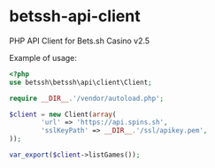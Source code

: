 # betssh-api-client
PHP API Client for Bets.sh Casino v2.5

Example of usage:
```php
<?php
use betssh\betssh\api\client\Client;

require __DIR__.'/vendor/autoload.php';

$client = new Client(array(
        'url' => 'https://api.spins.sh',
        'sslKeyPath' => __DIR__.'/ssl/apikey.pem',
));

var_export($client->listGames());
```
